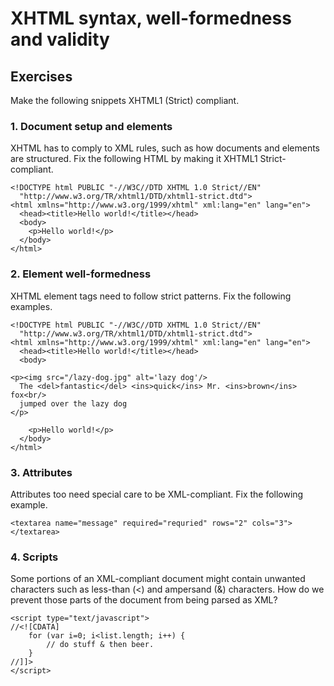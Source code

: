 # XHTML syntax, well-formedness and validity

## Exercises

Make the following snippets XHTML1 (Strict) compliant.

### 1. Document setup and elements

XHTML has to comply to XML rules, such as how documents and elements are structured. Fix the following HTML by making it XHTML1 Strict-compliant.

```
<!DOCTYPE html PUBLIC "-//W3C//DTD XHTML 1.0 Strict//EN"
  "http://www.w3.org/TR/xhtml1/DTD/xhtml1-strict.dtd">
<html xmlns="http://www.w3.org/1999/xhtml" xml:lang="en" lang="en">
  <head><title>Hello world!</title></head>
  <body>
    <p>Hello world!</p>
  </body>
</html>

```

### 2. Element well-formedness

XHTML element tags need to follow strict patterns. Fix the following examples.

```
<!DOCTYPE html PUBLIC "-//W3C//DTD XHTML 1.0 Strict//EN"
  "http://www.w3.org/TR/xhtml1/DTD/xhtml1-strict.dtd">
<html xmlns="http://www.w3.org/1999/xhtml" xml:lang="en" lang="en">
  <head><title>Hello world!</title></head>
  <body>

<p><img src="/lazy-dog.jpg" alt='lazy dog'/>
  The <del>fantastic</del> <ins>quick</ins> Mr. <ins>brown</ins> fox<br/>
  jumped over the lazy dog
</p>

    <p>Hello world!</p>
  </body>
</html>
```

### 3. Attributes

Attributes too need special care to be XML-compliant. Fix the following example.

```
<textarea name="message" required="requried" rows="2" cols="3"></textarea>
```

### 4. Scripts

Some portions of an XML-compliant document might contain unwanted characters such as less-than (<) and ampersand (&) characters. How do we prevent those parts of the document from being parsed as XML?

```
<script type="text/javascript">
//<![CDATA]
	for (var i=0; i<list.length; i++) {
		// do stuff & then beer.
	}
//]]>
</script>
```

